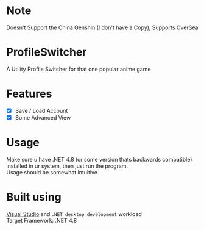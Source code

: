 # Note

Doesn't Support the China Genshin (I don't have a Copy), Supports OverSea

# ProfileSwitcher

A Utility Profile Switcher for that one popular anime game

# Features

- [x] Save / Load Account
- [x] Some Advanced View

# Usage

Make sure u have .NET 4.8 (or some version thats backwards compatible) installed in ur system, then just run the
program.  
Usage should be somewhat intuitive.

# Built using

[Visual Studio](https://visualstudio.microsoft.com/) and `.NET desktop development` workload  
Target Framework: .NET 4.8  

